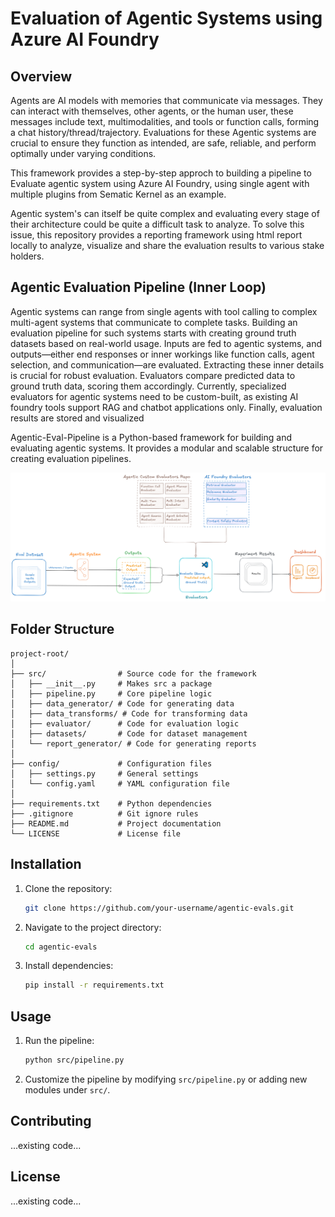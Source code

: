 # Evaluation of Agentic Systems using Azure AI Foundry

## Overview
Agents are AI models with memories that communicate via messages. They can interact with themselves, other agents, or the human user, these messages include text, multimodalities, and tools or function calls, forming a chat history/thread/trajectory. Evaluations for these Agentic systems are crucial to ensure they function as intended, are safe, reliable, and perform optimally under varying conditions. 

This framework provides a step-by-step approch to building a pipeline to Evaluate agentic system using Azure AI Foundry, using single agent with multiple plugins from Sematic Kernel as an example.  

Agentic system's can itself be quite complex and evaluating every stage of their architecture could be quite a difficult task to analyze. To solve this issue, this repository provides a reporting framework using html report locally to analyze, visualize and share the evaluation results to various stake holders. 

## Agentic Evaluation Pipeline (Inner Loop)
Agentic systems can range from single agents with tool calling to complex multi-agent systems that communicate to complete tasks. Building an evaluation pipeline for such systems starts with creating ground truth datasets based on real-world usage. Inputs are fed to agentic systems, and outputs—either end responses or inner workings like function calls, agent selection, and communication—are evaluated. Extracting these inner details is crucial for robust evaluation. Evaluators compare predicted data to ground truth data, scoring them accordingly. Currently, specialized evaluators for agentic systems need to be custom-built, as existing AI foundry tools support RAG and chatbot applications only. Finally, evaluation results are stored and visualized

Agentic-Eval-Pipeline is a Python-based framework for building and evaluating agentic systems. It provides a modular and scalable structure for creating evaluation pipelines.

![Agentic Evaluation Pipeline](assets/Eval-pipeline.png)

## Folder Structure
```
project-root/
│
├── src/                # Source code for the framework
│   ├── __init__.py     # Makes src a package
│   ├── pipeline.py     # Core pipeline logic
│   ├── data_generator/ # Code for generating data
│   ├── data_transforms/ # Code for transforming data
│   ├── evaluator/      # Code for evaluation logic
│   ├── datasets/       # Code for dataset management
│   └── report_generator/ # Code for generating reports
│
├── config/             # Configuration files
│   ├── settings.py     # General settings
│   └── config.yaml     # YAML configuration file
│
├── requirements.txt    # Python dependencies
├── .gitignore          # Git ignore rules
├── README.md           # Project documentation
└── LICENSE             # License file
```

## Installation
1. Clone the repository:
   ```bash
   git clone https://github.com/your-username/agentic-evals.git
   ```
2. Navigate to the project directory:
   ```bash
   cd agentic-evals
   ```
3. Install dependencies:
   ```bash
   pip install -r requirements.txt
   ```

## Usage
1. Run the pipeline:
   ```bash
   python src/pipeline.py
   ```
2. Customize the pipeline by modifying `src/pipeline.py` or adding new modules under `src/`.

## Contributing
...existing code...

## License
...existing code...